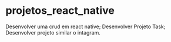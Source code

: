 # projetos_react_native

Desenvolver uma crud em react native;
Desenvolver Projeto Task;
Desenvolver projeto similar o intagram.
